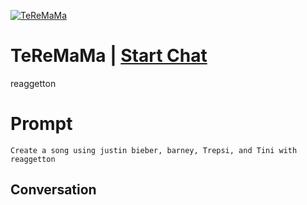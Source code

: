 
[![TeReMaMa](https://flow-prompt-covers.s3.us-west-1.amazonaws.com/icon/Flat/i21.png)](https://gptcall.net/chat.html?data=%7B%22contact%22%3A%7B%22id%22%3A%22gVT_FzOfg9s5Ex-g9oJ3r%22%2C%22flow%22%3Atrue%7D%7D)
# TeReMaMa | [Start Chat](https://gptcall.net/chat.html?data=%7B%22contact%22%3A%7B%22id%22%3A%22gVT_FzOfg9s5Ex-g9oJ3r%22%2C%22flow%22%3Atrue%7D%7D)
reaggetton

# Prompt

```
Create a song using justin bieber, barney, Trepsi, and Tini with reaggetton 
```

## Conversation




